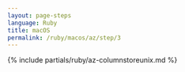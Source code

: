 ```yaml
---
layout: page-steps
language: Ruby
title: macOS
permalink: /ruby/macos/az/step/3
---
```


{% include partials/ruby/az-columnstoreunix.md %}
